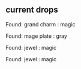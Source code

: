 ## current drops

Found: grand charm : magic
Found: mage plate : gray
Found: jewel : magic
Found: jewel : magic
